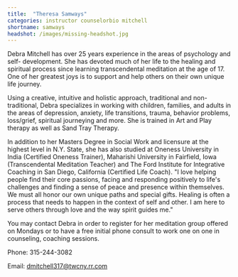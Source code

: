 ```yaml
---
title:  "Theresa Samways"
categories: instructor counselorbio mitchell
shortname: samways
headshot: /images/missing-headshot.jpg
---
```

Debra Mitchell has over 25 years experience in the areas of psychology and self- development. She has devoted much of her life to the healing and spiritual process since learning transcendental meditation at the age of 17. One of her greatest joys is to support and help others on their own unique life journey.

Using a creative, intuitive and holistic approach, traditional and non-traditional, Debra specializes in working with children, families, and adults in the areas of depression, anxiety, life transitions, trauma, behavior problems, loss/grief, spiritual journeying and more. She is trained in Art and Play therapy as well as Sand Tray Therapy.

In addition to her Masters Degree in Social Work and licensure at the highest level in N.Y. State, she has also studied at Oneness University in India (Certified Oneness Trainer), Maharishi University in Fairfield, Iowa (Transcendental Meditation Teacher) and The Ford Institute for Integrative Coaching in San Diego, California (Certified Life Coach). "I love helping people find their core passions, facing and responding positively to life's challenges and finding a sense of peace and presence within themselves. We must all honor our own unique paths and special gifts. Healing is often a process that needs to happen in the context of self and other. I am here to serve others through love and the way spirit guides me."

You may contact Debra in order to register for her meditation group offered on Mondays or to have a free initial phone consult to work one on one in counseling, coaching sessions.

Phone: 315-244-3082

Email: dmitchell317@twcny.rr.com
